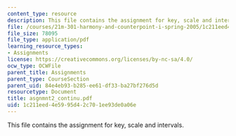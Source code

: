 ```yaml
---
content_type: resource
description: This file contains the assignment for key, scale and intervals.
file: /courses/21m-301-harmony-and-counterpoint-i-spring-2005/1c211eed4e5995d42c701ee93de0a06e_asgnmnt2_continu.pdf
file_size: 78095
file_type: application/pdf
learning_resource_types:
- Assignments
license: https://creativecommons.org/licenses/by-nc-sa/4.0/
ocw_type: OCWFile
parent_title: Assignments
parent_type: CourseSection
parent_uid: 84e4eb93-b285-ee61-df33-ba27bf276d5d
resourcetype: Document
title: asgnmnt2_continu.pdf
uid: 1c211eed-4e59-95d4-2c70-1ee93de0a06e
---
```

This file contains the assignment for key, scale and intervals.